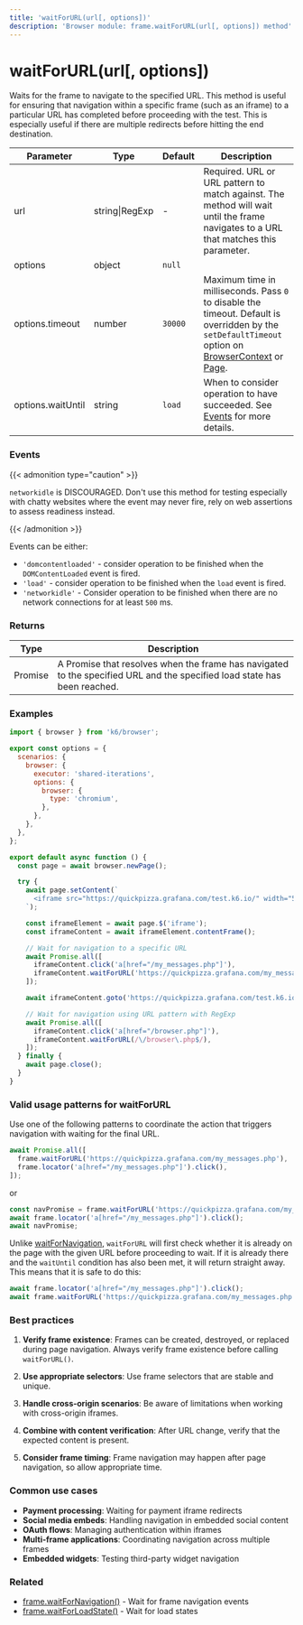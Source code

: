 ```yaml
---
title: 'waitForURL(url[, options])'
description: 'Browser module: frame.waitForURL(url[, options]) method'
---
```


# waitForURL(url[, options])

Waits for the frame to navigate to the specified URL. This method is useful for ensuring that navigation within a specific frame (such as an iframe) to a particular URL has completed before proceeding with the test. This is especially useful if there are multiple redirects before hitting the end destination.

<TableWithNestedRows>

| Parameter         | Type           | Default | Description                                                                                                                                                                                                                                                                                                         |
| ----------------- | -------------- | ------- | ------------------------------------------------------------------------------------------------------------------------------------------------------------------------------------------------------------------------------------------------------------------------------------------------------------------- |
| url               | string\|RegExp | -       | Required. URL or URL pattern to match against. The method will wait until the frame navigates to a URL that matches this parameter.                                                                                                                                                                                 |
| options           | object         | `null`  |                                                                                                                                                                                                                                                                                                                     |
| options.timeout   | number         | `30000` | Maximum time in milliseconds. Pass `0` to disable the timeout. Default is overridden by the `setDefaultTimeout` option on [BrowserContext](https://grafana.com/docs/k6/<K6_VERSION>/javascript-api/k6-browser/browsercontext/) or [Page](https://grafana.com/docs/k6/<K6_VERSION>/javascript-api/k6-browser/page/). |
| options.waitUntil | string         | `load`  | When to consider operation to have succeeded. See [Events](#events) for more details.                                                                                                                                                                                                                               |

</TableWithNestedRows>

### Events

{{< admonition type="caution" >}}

`networkidle` is DISCOURAGED. Don't use this method for testing especially with chatty websites where the event may never fire, rely on web assertions to assess readiness instead.

{{< /admonition >}}

Events can be either:

- `'domcontentloaded'` - consider operation to be finished when the `DOMContentLoaded` event is fired.
- `'load'` - consider operation to be finished when the `load` event is fired.
- `'networkidle'` - Consider operation to be finished when there are no network connections for at least `500` ms.

### Returns

| Type    | Description                                                                                                              |
| ------- | ------------------------------------------------------------------------------------------------------------------------ |
| Promise | A Promise that resolves when the frame has navigated to the specified URL and the specified load state has been reached. |

### Examples

<!-- md-k6:skip -->

```javascript
import { browser } from 'k6/browser';

export const options = {
  scenarios: {
    browser: {
      executor: 'shared-iterations',
      options: {
        browser: {
          type: 'chromium',
        },
      },
    },
  },
};

export default async function () {
  const page = await browser.newPage();

  try {
    await page.setContent(`
      <iframe src="https://quickpizza.grafana.com/test.k6.io/" width="50%" height="50%"></iframe>
    `);

    const iframeElement = await page.$('iframe');
    const iframeContent = await iframeElement.contentFrame();

    // Wait for navigation to a specific URL
    await Promise.all([
      iframeContent.click('a[href="/my_messages.php"]'),
      iframeContent.waitForURL('https://quickpizza.grafana.com/my_messages.php'),
    ]);

    await iframeContent.goto('https://quickpizza.grafana.com/test.k6.io/');

    // Wait for navigation using URL pattern with RegExp
    await Promise.all([
      iframeContent.click('a[href="/browser.php"]'),
      iframeContent.waitForURL(/\/browser\.php$/),
    ]);
  } finally {
    await page.close();
  }
}
```

### Valid usage patterns for waitForURL

Use one of the following patterns to coordinate the action that triggers navigation with waiting for the final URL.

<!-- eslint-skip -->

```js
await Promise.all([
  frame.waitForURL('https://quickpizza.grafana.com/my_messages.php'),
  frame.locator('a[href="/my_messages.php"]').click(),
]);
```

or

<!-- eslint-skip -->

```js
const navPromise = frame.waitForURL('https://quickpizza.grafana.com/my_messages.php');
await frame.locator('a[href="/my_messages.php"]').click();
await navPromise;
```

Unlike [waitForNavigation](https://grafana.com/docs/k6/<K6_VERSION>/javascript-api/k6-browser/page/waitfornavigation), `waitForURL` will first check whether it is already on the page with the given URL before proceeding to wait. If it is already there and the `waitUntil` condition has also been met, it will return straight away. This means that it is safe to do this:

<!-- eslint-skip -->

```js
await frame.locator('a[href="/my_messages.php"]').click();
await frame.waitForURL('https://quickpizza.grafana.com/my_messages.php');
```

### Best practices

1. **Verify frame existence**: Frames can be created, destroyed, or replaced during page navigation. Always verify frame existence before calling `waitForURL()`.

2. **Use appropriate selectors**: Use frame selectors that are stable and unique.

3. **Handle cross-origin scenarios**: Be aware of limitations when working with cross-origin iframes.

4. **Combine with content verification**: After URL change, verify that the expected content is present.

5. **Consider frame timing**: Frame navigation may happen after page navigation, so allow appropriate time.

### Common use cases

- **Payment processing**: Waiting for payment iframe redirects
- **Social media embeds**: Handling navigation in embedded social content
- **OAuth flows**: Managing authentication within iframes
- **Multi-frame applications**: Coordinating navigation across multiple frames
- **Embedded widgets**: Testing third-party widget navigation

### Related

- [frame.waitForNavigation()](https://grafana.com/docs/k6/<K6_VERSION>/javascript-api/k6-browser/frame/waitfornavigation/) - Wait for frame navigation events
- [frame.waitForLoadState()](https://grafana.com/docs/k6/<K6_VERSION>/javascript-api/k6-browser/frame/waitforloadstate/) - Wait for load states
